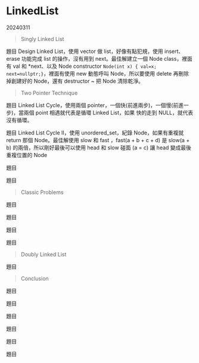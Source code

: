 # LinkedList

20240311

> Singly Linked List

題目 Design Linked List，使用 vector 做 list，好像有點犯規，使用 insert、erase 功能完成 list 的操作，沒有用到 next。最佳解建立一個 Node class，裡面有 val 和 *next、以及 Node constructor `Node(int x) { val=x; next=nullptr;}`，裡面有使用 new 動態呼叫 Node，所以要使用 delete 再刪除掉創建好的 Node，還有 destructor ~ 把 Node 清除乾淨。



>  Two Pointer Technique

題目 Linked List Cycle，使用兩個 pointer，一個快(前進兩步)，一個慢(前進一步)，當兩個 point 相遇就代表是循環 Linked List，如果 快的走到 NULL，就代表沒有循環。

題目 Linked List Cycle II，使用 unordered_set，紀錄 Node，如果有重複就 return 那個 Node。最佳解使用 slow 和 fast ，fast(a + b + c + d) 是 slow(a + b) 的兩倍，所以剛好最後可以使用 head 和 slow 碰面 (a = c) 讓 head 變成最後 重複位置的 Node

題目

題目



> Classic Problems

題目 

題目 

題目 

題目 



> Doubly Linked List

題目



> Conclusion

題目

題目

題目 

題目 

題目 

題目 
